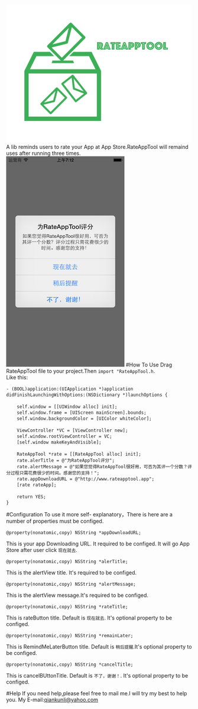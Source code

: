 ![](https://github.com/Liqiankun/RateAppTool/raw/master/rateAppTool.png )<br>
A lib reminds users to rate your App at App Store.RateAppTool will remaind uses after running three times.
![](https://github.com/Liqiankun/RateAppTool/raw/master/RateAppToolDemo/rateAppTool.png )
#How To Use
Drag RateAppTool file to your project.Then `import "RateAppTool.h`.<br>
Like this:<br>
```oc
- (BOOL)application:(UIApplication *)application didFinishLaunchingWithOptions:(NSDictionary *)launchOptions {
    
    self.window = [[UIWindow alloc] init];
    self.window.frame = [UIScreen mainScreen].bounds;
    self.window.backgroundColor = [UIColor whiteColor];
  
    ViewController *VC = [ViewController new];
    self.window.rootViewController = VC;
    [self.window makeKeyAndVisible];
    
    RateAppTool *rate = [[RateAppTool alloc] init];
    rate.alerTitle = @"为RateAppTool评分";
    rate.alertMessage = @"如果您觉得RateAppTool很好用，可否为其评一个分数？评分过程只需花费很少的时间。感谢您的支持！";
    rate.appDownloadURL = @"http://www.rateapptool.app";
    [rate rateApp];
  
    return YES;
}
```
#Configuration
To use it more self- explanatory，There is here are a number of properties must be configed.
```oc
@property(nonatomic,copy) NSString *appDownloadURL;
```
This is your app Downloading URL. It required to be configed. It will go App Store after user click `现在就去`.
```oc
@property(nonatomic,copy) NSString *alerTitle;
```
This is the alertView title. It's required to be configed.
```oc
@property(nonatomic,copy) NSString *alertMessage;
```
This is the alertView message.It's required to be configed.
```oc
@property(nonatomic,copy) NSString *rateTitle;
```
This is rateButton title. Default is `现在就去`. It's optional property to be configed.
```oc
@property(nonatomic,copy) NSString *remainLater;
```
This is RemindMeLaterButton title. Default is `稍后提醒`.It's optional property to be configed.
```oc
@property(nonatomic,copy) NSString *cancelTitle;
```
This is cancelBUttonTitle. Default is `不了，谢谢！`. It's optional property to be configed.

#Help
If you need help,please feel free to mail me.I will try my best to help you. My E-mail:qiankunli@yahoo.com
